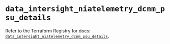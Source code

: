 # `data_intersight_niatelemetry_dcnm_psu_details`

Refer to the Terraform Registry for docs: [`data_intersight_niatelemetry_dcnm_psu_details`](https://registry.terraform.io/providers/ciscodevnet/intersight/1.0.71/docs/data-sources/niatelemetry_dcnm_psu_details).
